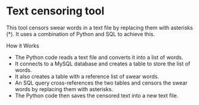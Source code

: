 # Text censoring tool
This tool censors swear words in a text file by replacing them with asterisks (*). It uses a combination of Python and SQL to achieve this.

How it Works
- The Python code reads a text file and converts it into a list of words.
- It connects to a MySQL database and creates a table to store the list of words.
- It also creates a table with a reference list of swear words.
- An SQL query cross-references the two tables and censors the swear words by replacing them with asterisks.
- The Python code then saves the censored text into a new text file.
